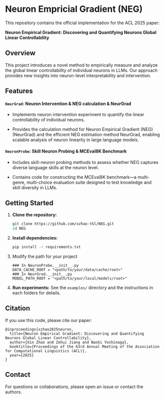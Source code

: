 # Neuron Empricial Gradient (NEG)

This repository contains the official implementation for the ACL 2025 paper:

**Neuron Empirical Gradient: Discovering and Quantifying Neurons Global Linear Controllability**

## Overview

This project introduces a novel method to empirically measure and analyze the global linear controllability of individual neurons in LLMs. 
Our approach provides new insights into neuron-level interpretability and intervention.



## Features

#### **`NeurGrad`: Neuron Intervention & NEG calculation & NeurGrad**  
    
- Implements neuron intervention experiment to quantify the linear controllability of individual neurons. 

- Provides the calculation method for Neuron Empirical Gradient (NEG) (NeurGrad) and the efficient NEG estimation method NeurGrad, enabling scalable analysis of neuron linearity in large language models.

#### **`NeuronProbe`: Skill Neuron Probing & MCEval8K Benchmark**  

- Includes skill-neuron probing methods to assess whether NEG captures diverse language skills at the neuron level. 

- Contains code for constructing the MCEval8K benchmark—a multi-genre, multi-choice evaluation suite designed to test knowledge and skill diversity in LLMs.

## Getting Started

1. **Clone the repository:**
    ```bash
    git clone https://github.com/xzhao-tkl/NEG.git
    cd NEG
    ```

2. **Install dependencies:**
    ```bash
    pip install -r requirements.txt
    ```

3. Modify the path for your project
    ```python3
    ### In NeuronProbe.__init__.py
    DATA_CACHE_ROOT = "<path/to/your/data/cache/root>" 
    ### In NeurGrad.__init__.py
    MODEL_PATH_ROOT = "<path/to/your/local/models/root>"
    ```

4. **Run experiments:**
    See the `examples/` directory and the instructions in each folders for details.

## Citation

If you use this code, please cite our paper:

```
@inproceedings{xzhao2025neuron,
  title={Neuron Empirical Gradient: Discovering and Quantifying Neurons Global Linear Controllability},
  author={Xin Zhao and Zehui Jiang and Naoki Yoshinaga},
  booktitle={Proceedings of the 63rd Annual Meeting of the Association for Computational Linguistics (ACL)},
  year={2025}
}
```

## Contact

For questions or collaborations, please open an issue or contact the authors.
